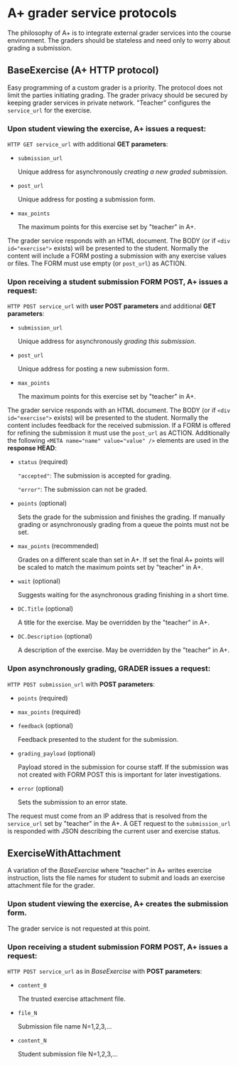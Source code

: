 A+ grader service protocols
===========================

The philosophy of A+ is to integrate external grader services into the course environment.
The graders should be stateless and need only to worry about grading a submission. 


## BaseExercise (A+ HTTP protocol)

Easy programming of a custom grader is a priority. The protocol does not limit the
parties initiating grading. The grader privacy should be secured by keeping
grader services in private network.
"Teacher" configures the `service_url` for the exercise.

### Upon student viewing the exercise, A+ issues a request:

`HTTP GET service_url` with additional **GET parameters**:

* `submission_url`

	Unique address for asynchronously *creating a new graded submission*.

* `post_url`

	Unique address for posting a submission form.

* `max_points`

	The maximum points for this exercise set by "teacher" in A+.

The grader service responds with an HTML document. The BODY (or if `<div id="exercise">`
exists) will be presented to the student. Normally the content will include a FORM
posting a submission with any exercise values or files.
The FORM must use empty (or `post_url`) as ACTION.

### Upon receiving a student submission FORM POST, A+ issues a request:

`HTTP POST service_url` with **user POST parameters** and additional **GET parameters**:
	
* `submission_url`

	Unique address for asynchronously *grading this submission*.

* `post_url`

	Unique address for posting a new submission form.

* `max_points`

	The maximum points for this exercise set by "teacher" in A+.

The grader service responds with an HTML document. The BODY (or if `<div id="exercise">`
exists) will be presented to the student. Normally the content includes feedback
for the received submission. If a FORM is offered for refining the
submission it must use the `post_url` as ACTION. Additionally the following
`<META name="name" value="value" />` elements are used in the **response HEAD**:

* `status` (required)

	`"accepted"`: The submission is accepted for grading.

	`"error"`: The submission can not be graded.

* `points` (optional)

	Sets the grade for the submission and finishes the grading. If manually
	grading or asynchronously grading from a queue the points must not
	be set.

* `max_points` (recommended)

	Grades on a different scale than set in A+. If set the final A+ points
	will be scaled to match the maximum points set by "teacher" in A+.

* `wait` (optional)

	Suggests waiting for the asynchronous grading finishing in a short time.

* `DC.Title` (optional)

	A title for the exercise. May be overridden by the "teacher" in A+.

* `DC.Description` (optional)

	A description of the exercise. May be overridden by the "teacher" in A+.

### Upon asynchronously grading, GRADER issues a request:

`HTTP POST submission_url` with **POST parameters**:
	
* `points` (required)

* `max_points` (required)

* `feedback` (optional)

	Feedback presented to the student for the submission.

* `grading_payload` (optional)

	Payload stored in the submission for course staff. If the submission
	was not created with FORM POST this is important for later investigations.

* `error` (optional)

	Sets the submission to an error state.

The request must come from an IP address that is resolved from the `service_url`
set by "teacher" in the A+. A GET request to the `submission_url` is responded
with JSON describing the current user and exercise status.


## ExerciseWithAttachment

A variation of the *BaseExercise* where "teacher" in A+ writes exercise instruction,
lists the file names for student to submit and loads an exercise attachment file
for the grader.

### Upon student viewing the exercise, A+ creates the submission form.

The grader service is not requested at this point.

### Upon receiving a student submission FORM POST, A+ issues a request:

`HTTP POST service_url` as in *BaseExercise* with **POST parameters**:
	
* `content_0`

	The trusted exercise attachment file.

* `file_N`

	Submission file name N=1,2,3,...

* `content_N`

	Student submission file N=1,2,3,...
